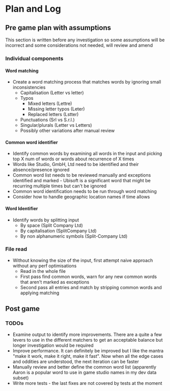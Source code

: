 # Plan and Log

## Pre game plan with assumptions

This section is written before any investigation so some assumptions will be incorrect and some considerations not needed, will review and amend

### Individual components

#### Word matching

- Create a word matching process that matches words by ignoring small inconsistencies
  - Capitalisation (Letter vs letter)
  - Typos
    - Mixed letters (Lettre)
    - Missing letter typos (Leter)
    - Replaced letters (Lstter)
  - Punctuations (Srl vs S.r.l.)
  - Singular/plurals (Letter vs Letters)
  - Possibly other variations after manual review

#### Common word identifier

- Identify common words by examining all words in the input and picking top X num of words or words about recurrence of X times
- Words like Studio, GmbH, Ltd need to be identified and their absence/presence ignored
- Common word list needs to be reviewed manually and exceptions identified and marked - Ubisoft is a significant word that might be recurring multiple times but can't be ignored
- Common word identification needs to be run through word matching
- Consider how to handle geographic location names if time allows

#### Word Identifier

- Identify words by splitting input
  - By space (Split Company Ltd)
  - By capitalisation (SplitCompany Ltd)
  - By non alphanumeric symbols (Split-Company Ltd)

### File read

- Without knowing the size of the input, first attempt naive approach without any perf optimisations
  - Read in the whole file
  - First pass find common words, warn for any new common words that aren't marked as exceptions
  - Second pass all entries and match by stripping common words and applying matching

## Post game

### TODOs

- Examine output to identify more improvements. There are a quite a few levers to use in the different matchers to get an acceptable balance but longer investigation would be required
- Improve performance. It can definitely be improved but I like the mantra "make it work, make it right, make it fast". Now when all the edge cases and oddities are understood, the next iteration can be faster
- Manually review and better define the common word list (apparently Aaron is a popular word to use in game studio names in my dev data subset)
- Write more tests - the last fixes are not covered by tests at the moment
